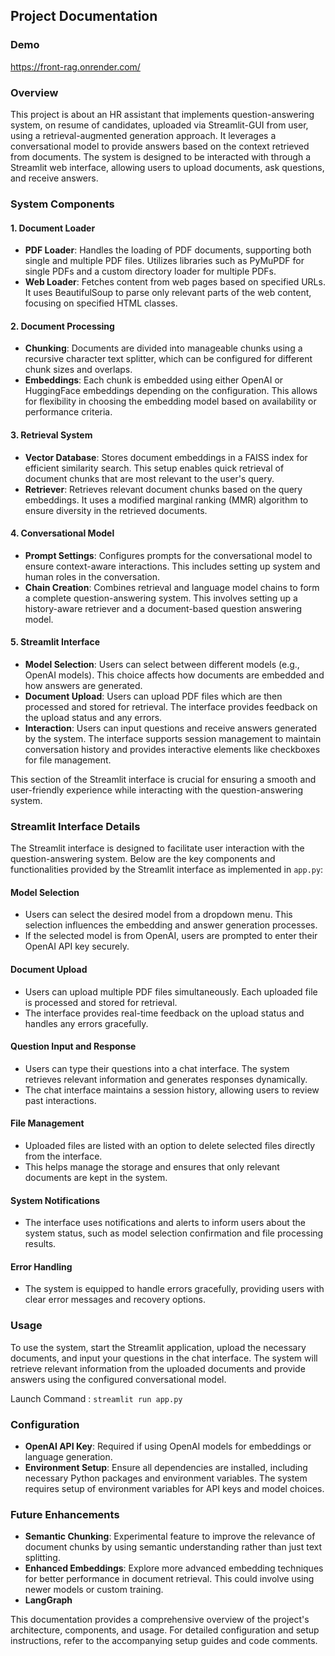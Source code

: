 ## Project Documentation

### Demo 
https://front-rag.onrender.com/

### Overview
This project is about an HR assistant that implements question-answering system, on resume of candidates, uploaded via Streamlit-GUI from user, using a retrieval-augmented generation approach. It leverages a conversational model to provide answers based on the context retrieved from documents. The system is designed to be interacted with through a Streamlit web interface, allowing users to upload documents, ask questions, and receive answers.

### System Components

#### 1. Document Loader
- **PDF Loader**: Handles the loading of PDF documents, supporting both single and multiple PDF files. Utilizes libraries such as PyMuPDF for single PDFs and a custom directory loader for multiple PDFs.
- **Web Loader**: Fetches content from web pages based on specified URLs. It uses BeautifulSoup to parse only relevant parts of the web content, focusing on specified HTML classes.

#### 2. Document Processing
- **Chunking**: Documents are divided into manageable chunks using a recursive character text splitter, which can be configured for different chunk sizes and overlaps.
- **Embeddings**: Each chunk is embedded using either OpenAI or HuggingFace embeddings depending on the configuration. This allows for flexibility in choosing the embedding model based on availability or performance criteria.

#### 3. Retrieval System
- **Vector Database**: Stores document embeddings in a FAISS index for efficient similarity search. This setup enables quick retrieval of document chunks that are most relevant to the user's query.
- **Retriever**: Retrieves relevant document chunks based on the query embeddings. It uses a modified marginal ranking (MMR) algorithm to ensure diversity in the retrieved documents.

#### 4. Conversational Model
- **Prompt Settings**: Configures prompts for the conversational model to ensure context-aware interactions. This includes setting up system and human roles in the conversation.
- **Chain Creation**: Combines retrieval and language model chains to form a complete question-answering system. This involves setting up a history-aware retriever and a document-based question answering model.

#### 5. Streamlit Interface
- **Model Selection**: Users can select between different models (e.g., OpenAI models). This choice affects how documents are embedded and how answers are generated.
- **Document Upload**: Users can upload PDF files which are then processed and stored for retrieval. The interface provides feedback on the upload status and any errors.
- **Interaction**: Users can input questions and receive answers generated by the system. The interface supports session management to maintain conversation history and provides interactive elements like checkboxes for file management.


This section of the Streamlit interface is crucial for ensuring a smooth and user-friendly experience while interacting with the question-answering system.


### Streamlit Interface Details

The Streamlit interface is designed to facilitate user interaction with the question-answering system. Below are the key components and functionalities provided by the Streamlit interface as implemented in `app.py`:

#### Model Selection
- Users can select the desired model from a dropdown menu. This selection influences the embedding and answer generation processes.
- If the selected model is from OpenAI, users are prompted to enter their OpenAI API key securely.

#### Document Upload
- Users can upload multiple PDF files simultaneously. Each uploaded file is processed and stored for retrieval.
- The interface provides real-time feedback on the upload status and handles any errors gracefully.

#### Question Input and Response
- Users can type their questions into a chat interface. The system retrieves relevant information and generates responses dynamically.
- The chat interface maintains a session history, allowing users to review past interactions.

#### File Management
- Uploaded files are listed with an option to delete selected files directly from the interface.
- This helps manage the storage and ensures that only relevant documents are kept in the system.

#### System Notifications
- The interface uses notifications and alerts to inform users about the system status, such as model selection confirmation and file processing results.

#### Error Handling
- The system is equipped to handle errors gracefully, providing users with clear error messages and recovery options.


### Usage
To use the system, start the Streamlit application, upload the necessary documents, and input your questions in the chat interface. The system will retrieve relevant information from the uploaded documents and provide answers using the configured conversational model.

Launch Command : `streamlit run app.py`

### Configuration
- **OpenAI API Key**: Required if using OpenAI models for embeddings or language generation.
- **Environment Setup**: Ensure all dependencies are installed, including necessary Python packages and environment variables. The system requires setup of environment variables for API keys and model choices.

### Future Enhancements
- **Semantic Chunking**: Experimental feature to improve the relevance of document chunks by using semantic understanding rather than just text splitting.
- **Enhanced Embeddings**: Explore more advanced embedding techniques for better performance in document retrieval. This could involve using newer models or custom training.
- **LangGraph**

This documentation provides a comprehensive overview of the project's architecture, components, and usage. For detailed configuration and setup instructions, refer to the accompanying setup guides and code comments.

